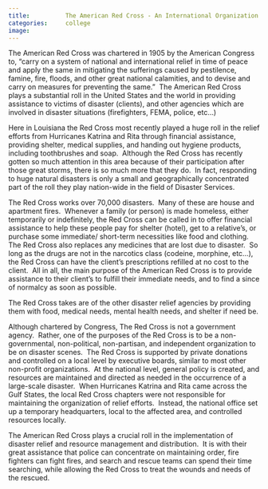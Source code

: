 ```yaml
---
title:			The American Red Cross - An International Organization
categories:		college
image:			
---
```


The American Red Cross was chartered in 1905 by the American Congress to, “carry on a system of national and international relief in time of peace and apply the same in mitigating the sufferings caused by pestilence, famine, fire, floods, and other great national calamities, and to devise and carry on measures for preventing the same.”  The American Red Cross plays a substantial roll in the United States and the world in providing assistance to victims of disaster (clients), and other agencies which are involved in disaster situations (firefighters, FEMA, police, etc…)

Here in Louisiana the Red Cross most recently played a huge roll in the relief efforts from Hurricanes Katrina and Rita through financial assistance, providing shelter, medical supplies, and handing out hygiene products, including toothbrushes and soap.  Although the Red Cross has recently gotten so much attention in this area because of their participation after those great storms, there is so much more that they do.  In fact, responding to huge natural disasters is only a small and geographically concentrated part of the roll they play nation-wide in the field of Disaster Services.

The Red Cross works over 70,000 disasters.  Many of these are house and apartment fires.  Whenever a family (or person) is made homeless, either temporarily or indefinitely, the Red Cross can be called in to offer financial assistance to help these people pay for shelter (hotel), get to a relative’s, or purchase some immediate/ short-term necessities like food and clothing.  The Red Cross also replaces any medicines that are lost due to disaster.  So long as the drugs are not in the narcotics class (codeine, morphine, etc…), the Red Cross can have the client’s prescriptions refilled at no cost to the client.  All in all, the main purpose of the American Red Cross is to provide assistance to their client’s to fulfill their immediate needs, and to find a since of normalcy as soon as possible.

The Red Cross takes are of the other disaster relief agencies by providing them with food, medical needs, mental health needs, and shelter if need be.

Although chartered by Congress, The Red Cross is not a government agency.  Rather, one of the purposes of the Red Cross is to be a non-governmental, non-political, non-partisan, and independent organization to be on disaster scenes.  The Red Cross is supported by private donations and controlled on a local level by executive boards, similar to most other non-profit organizations.  At the national level, general policy is created, and resources are maintained and directed as needed in the occurrence of a large-scale disaster.  When Hurricanes Katrina and Rita came across the Gulf States, the local Red Cross chapters were not responsible for maintaining the organization of relief efforts.  Instead, the national office set up a temporary headquarters, local to the affected area, and controlled resources locally.

The American Red Cross plays a crucial roll in the implementation of disaster relief and resource management and distribution.  It is with their great assistance that police can concentrate on maintaining order, fire fighters can fight fires, and search and rescue teams can spend their time searching, while allowing the Red Cross to treat the wounds and needs of the rescued.
